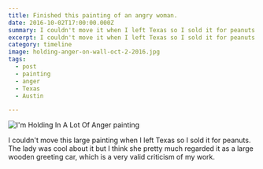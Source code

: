 ```yaml
---
title: Finished this painting of an angry woman.
date: 2016-10-02T17:00:00.000Z
summary: I couldn't move it when I left Texas so I sold it for peanuts.
excerpt: I couldn't move it when I left Texas so I sold it for peanuts.
category: timeline
image: holding-anger-on-wall-oct-2-2016.jpg
tags:
  - post 
  - painting
  - anger
  - Texas
  - Austin

---
```


![I'm Holding In A Lot Of Anger painting](/static/img/painting/holding-anger-on-wall-oct-2-2016.jpg "I'm Holding In A Lot Of Anger painting")

I couldn't move this large painting when I left Texas so I sold it for peanuts. The lady was cool about it but I think she pretty much regarded it as a large wooden greeting car, which is a very valid criticism of my work.